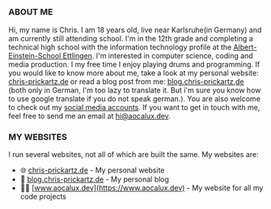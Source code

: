 ##


### ABOUT ME
Hi, my name is Chris. I am 18 years old, live near Karlsruhe(in Germany) and am currently still attending school. I'm in the 12th grade and completing a technical high school with the information technology profile at the [Albert-Einstein-School Ettlingen](https://www.aesettlingen.de). I'm interested in computer science, coding and media production. I my free time I enjoy playing drums and programming. If you would like to know more about me, take a look at my personal website: [chris-prickartz.de](http://chris-prickartz.de) or read a blog post from me: [blog.chris-prickartz,de](https://blog.chris-prickartz.de) (both only in German, I'm too lazy to translate it. But i'm sure you know how to use google translate if you do not speak german.). You are also welcome to check out my [social media accounts](https://chris-prickartz.de/social/). If you want to get in touch with me, feel free to send me an email at [hi@aocalux.dev](mailto:hi@aocalux.dev).

### MY WEBSITES
I run several websites, not all of which are built the same. My websites are:
- 🌐 [chris-prickartz.de](https://chris-prickartz.de) - My personal website
- 📝 [blog.chris-prickartz.de](https://blog.chris-prickartz.de) - My personal blog
- 🧑‍💻 [www.aocalux.dev](https://www.aocalux.dev) - My website for all my code projects


##

<!---
### ÜBER MICH
Hi, mein Name ist Chris. Ich bin 18 Jahre alt und besuche derzeit noch die Schule. Aktuell gehe ich in die 12. Klasse bzw. in die Jahrgangsstufe 1. Ich absolviere das Technische Gymnasium mit dem Profil Informationstechnik an der [Albert-Einstein-Schule Ettlingen](https://www.aesettlingen.de). Ich interessiere mich für Informatik und Coding sowie Medienproduktion. Außerdem spiele ich in meiner Freizeit Schlagzeug und programmiere gerne. Wenn du noch mehr über mich wissen möchtest, dann schau doch gerne mal auf meiner persönlichen Webseite [chris-prickartz.de](http://chris-prickartz.de) vorbei. Auch kannst du gerne auf meinen [Social-Media-Accounts](https://chris-prickartz.de/social/) vorbeischauen.

### WEBSEITEN VON MIR
Ich betreibe mehrere webseiten, die auch nicht alle gleich gebaut sind. Meine Webseiten sind:
- [chris-prickartz.de](https://chris-prickartz.de) - Meine persönliche Webseite
- [blog.chris-prickartz.de](https://blog.chris-prickartz.de) - Mein persönlicher Blog
- [www.aocalux.dev](https://www.aocalux.dev) - Meine Webseite für alle meine Code-Projekte


##

aocalux/aocalux is a ✨ special ✨ repository because its `README.md` (this file) appears on your GitHub profile.
You can click the Preview link to take a look at your changes.
--->
